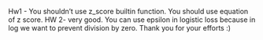 Hw1 - You shouldn’t use z_score builtin function. You should use equation  of z score.
HW 2- very good. You can use epsilon in logistic loss because in log we want to prevent division by zero.
Thank you for your efforts :)

